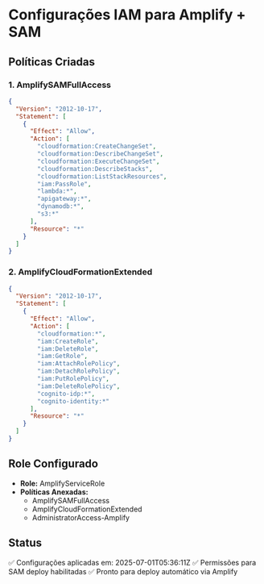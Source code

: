 # Configurações IAM para Amplify + SAM

## Políticas Criadas

### 1. AmplifySAMFullAccess
```json
{
  "Version": "2012-10-17",
  "Statement": [
    {
      "Effect": "Allow",
      "Action": [
        "cloudformation:CreateChangeSet",
        "cloudformation:DescribeChangeSet", 
        "cloudformation:ExecuteChangeSet",
        "cloudformation:DescribeStacks",
        "cloudformation:ListStackResources",
        "iam:PassRole",
        "lambda:*",
        "apigateway:*",
        "dynamodb:*",
        "s3:*"
      ],
      "Resource": "*"
    }
  ]
}
```

### 2. AmplifyCloudFormationExtended
```json
{
  "Version": "2012-10-17",
  "Statement": [
    {
      "Effect": "Allow",
      "Action": [
        "cloudformation:*",
        "iam:CreateRole",
        "iam:DeleteRole", 
        "iam:GetRole",
        "iam:AttachRolePolicy",
        "iam:DetachRolePolicy",
        "iam:PutRolePolicy",
        "iam:DeleteRolePolicy",
        "cognito-idp:*",
        "cognito-identity:*"
      ],
      "Resource": "*"
    }
  ]
}
```

## Role Configurado
- **Role:** AmplifyServiceRole
- **Políticas Anexadas:**
  - AmplifySAMFullAccess
  - AmplifyCloudFormationExtended  
  - AdministratorAccess-Amplify

## Status
✅ Configurações aplicadas em: 2025-07-01T05:36:11Z
✅ Permissões para SAM deploy habilitadas
✅ Pronto para deploy automático via Amplify